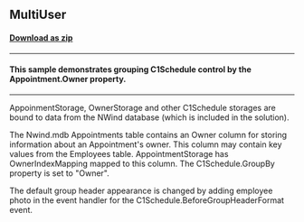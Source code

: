 ## MultiUser
#### [Download as zip](https://grapecity.github.io/DownGit/#/home?url=https://github.com/GrapeCity/ComponentOne-WinForms-Samples/tree/master/NetFramework\Schedule\CS\MultiUser)
____
#### This sample demonstrates grouping C1Schedule control by the Appointment.Owner property.
____
AppoinmentStorage, OwnerStorage and other C1Schedule storages are bound to data from the NWind database (which is included in the solution). 

The Nwind.mdb Appointments table contains an Owner column for storing information about an Appointment's owner.
This column may contain key values from the Employees table.
AppointmentStorage has OwnerIndexMapping mapped to this column.
The C1Schedule.GroupBy property is set to "Owner".

The default group header appearance is changed by adding employee photo in the event handler for the C1Schedule.BeforeGroupHeaderFormat event.
